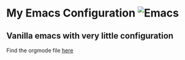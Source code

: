 # My Emacs Configuration ![Emacs](https://img.shields.io/badge/Emacs-%237F5AB6.svg?&style=for-the-badge&logo=gnu-emacs&logoColor=white)

## Vanilla emacs with very little configuration

Find the orgmode file [here](my-config.org)
